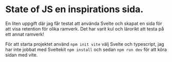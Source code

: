 # State of JS en inspirations sida.

En liten uppgift där jag får testat att använda Svelte och skapat en sida för att visa retention för olika ramverk. Det har varit kul och lärorikt att testa på ett annat ramverk!

För att starta projektet använd `npm init vite` välj Svelte och typescript, jag har inte jobbat med Sveltekit `npm install` och sedan `npm run dev` för att köra sidan med vite.
